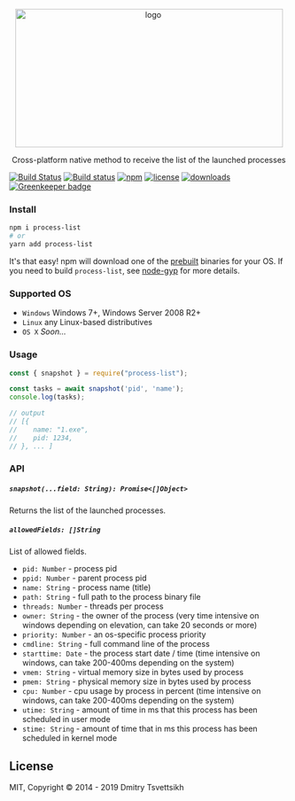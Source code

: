 <p align='center'>
  <img src='logo.png' height='250' width='483' alt='logo' />
  <p align='center'>Cross-platform native method to receive the list of the launched processes</p>
</p>

[![Build Status](https://travis-ci.org/reklatsmasters/node-process-list.svg?branch=master)](https://travis-ci.org/reklatsmasters/node-process-list) [![Build status](https://ci.appveyor.com/api/projects/status/oy0sbnie2a0d5hou?svg=true)](https://ci.appveyor.com/project/ReklatsMasters/node-process-list) [![npm](https://img.shields.io/npm/v/process-list.svg)](https://npmjs.org/package/process-list) [![license](https://img.shields.io/npm/l/process-list.svg)](https://npmjs.org/package/process-list) [![downloads](https://img.shields.io/npm/dm/process-list.svg)](https://npmjs.org/package/process-list) 
[![Greenkeeper badge](https://badges.greenkeeper.io/reklatsmasters/node-process-list.svg)](https://greenkeeper.io/)

### Install

```bash
npm i process-list
# or
yarn add process-list
```

It's that easy! npm will download one of the [prebuilt](https://github.com/reklatsmasters/node-process-list/releases/latest) binaries for your OS. If you need to build `process-list`, see [node-gyp](https://npmjs.org/package/node-gyp) for more details.

### Supported OS

* `Windows` Windows 7+, Windows Server 2008 R2+
* `Linux` any Linux-based distributives
* `OS X` *Soon...*

### Usage
```js
const { snapshot } = require("process-list");

const tasks = await snapshot('pid', 'name');
console.log(tasks);

// output
// [{
//    name: "1.exe",
//    pid: 1234,
// }, ... ]
```

### API

##### `snapshot(...field: String): Promise<[]Object>`
Returns the list of the launched processes.

##### `allowedFields: []String`
List of allowed fields.

* `pid: Number` - process pid
* `ppid: Number` - parent process pid
* `name: String` - process name (title)
* `path: String` - full path to the process binary file
* `threads: Number` - threads per process
* `owner: String` - the owner of the process (very time intensive on windows depending on elevation, can take 20 seconds or more)
* `priority: Number` - an os-specific process priority
* `cmdline: String` - full command line of the process
* `starttime: Date` - the process start date / time (time intensive on windows, can take 200-400ms depending on the system)
* `vmem: String` - virtual memory size in bytes used by process
* `pmem: String` - physical memory size in bytes used by process
* `cpu: Number` - cpu usage by process in percent (time intensive on windows, can take 200-400ms depending on the system)
* `utime: String` - amount of time in ms that this process has been scheduled in user mode
* `stime: String` - amount of time that in ms this process has been scheduled in kernel mode

## License

MIT, Copyright &copy; 2014 - 2019 Dmitry Tsvettsikh
